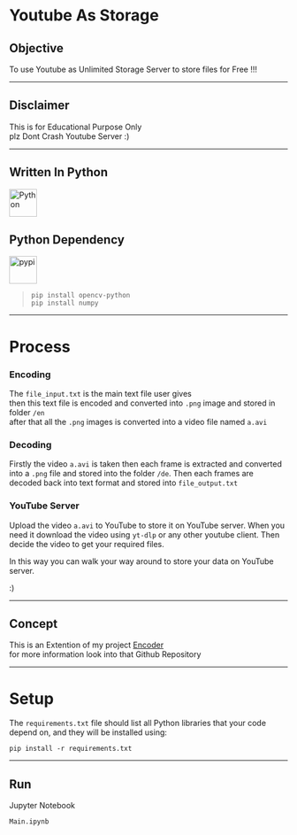 # Youtube As Storage
## Objective
To use Youtube as Unlimited Storage Server to store files for Free !!!

---
## Disclaimer
This is for Educational Purpose Only <br>
plz Dont Crash Youtube Server :)

---
## Written In Python

<div align="left">
<img src="https://cdn.jsdelivr.net/gh/devicons/devicon@latest/icons/python/python-original.svg" height="50px" alt="Python" />

</div>


## Python Dependency 
<img src="https://cdn.jsdelivr.net/gh/devicons/devicon@latest/icons/pypi/pypi-original.svg" height="50px" alt="pypi" />

> ``` console
> pip install opencv-python
> pip install numpy
> ```



---
# Process 
### Encoding
The `file_input.txt` is the main text file user gives <br>
then this text file is encoded and converted into `.png` image and stored in folder `/en` <br>
after that all the `.png` images is converted into a video file named `a.avi` <br>

### Decoding 
Firstly the video `a.avi` is taken then each frame is extracted and converted into a `.png` file 
and stored into the folder `/de`. Then each frames are decoded back into text format and stored into `file_output.txt` 

### YouTube Server
Upload the video `a.avi` to YouTube to store it on YouTube server. When you need it download the video using `yt-dlp` or any other youtube client. Then decide the video to get your required files.

In this way you can walk your way around to store your data on YouTube server.

:) 

---
## Concept 
This is an Extention of my project [Encoder](https://github.com/imposter404/Encoder)
<br>
for more information look into that Github Repository

---


# Setup
The `requirements.txt` file should list all Python libraries that your code
depend on, and they will be installed using:

```
pip install -r requirements.txt
```
---
## Run
Jupyter Notebook
``` python 
Main.ipynb
```





